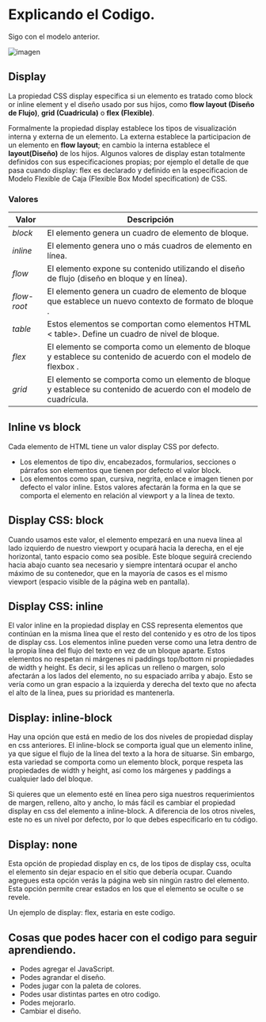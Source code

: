 # Explicando el Codigo.

Sigo con el modelo anterior. 

![imagen](https://i.pinimg.com/564x/ab/38/16/ab38169c1898f51629619423543fb25d.jpg)

## Display 

La propiedad CSS display especifica si un elemento es tratado como block or inline element y el diseño usado por sus hijos, como **flow layout (Diseño de Flujo)**, **grid (Cuadricula)** o **flex (Flexible)**.

Formalmente la propiedad display establece los tipos de visualización interna y externa de un elemento. La externa establece la participacion de un elemento en **flow layout**; en cambio la interna establece el **layout(Diseño)** de los hijos. Algunos valores de display estan totalmente definidos con sus especificaciones propias; por ejemplo el detalle de que pasa cuando display: flex es declarado y definido en la especificacion de Modelo Flexible de Caja (Flexible Box Model specification) de CSS. 

### Valores

Valor |	Descripción
------------- | -------------
*block* |	El elemento genera un cuadro de elemento de bloque.
*inline* | El elemento genera uno o más cuadros de elemento en línea.
*flow*  |	El elemento expone su contenido utilizando el diseño de flujo (diseño en bloque y en línea). 
*flow-root* | El elemento genera un cuadro de elemento de bloque que establece un nuevo contexto de formato de bloque .
*table* |	Estos elementos se comportan como elementos HTML < table>. Define un cuadro de nivel de bloque.
*flex* |	El elemento se comporta como un elemento de bloque y establece su contenido de acuerdo con el modelo de flexbox .
*grid* |	El elemento se comporta como un elemento de bloque y establece su contenido de acuerdo con el modelo de cuadrícula.

## Inline vs block

Cada elemento de HTML tiene un valor display CSS por defecto. 
- Los elementos de tipo div, encabezados, formularios, secciones o párrafos son elementos que tienen por defecto el valor block. 
- Los elementos como span, cursiva, negrita, enlace e imagen tienen por defecto el valor inline. Estos valores afectarán la forma en la que se comporta el elemento en relación al viewport y a la línea de texto.

## Display CSS: block

Cuando usamos este valor, el elemento empezará en una nueva línea al lado izquierdo de nuestro viewport y ocupará hacia la derecha, en el eje horizontal, tanto espacio como sea posible. Este bloque seguirá creciendo hacia abajo cuanto sea necesario y siempre intentará ocupar el ancho máximo de su contenedor, que en la mayoría de casos es el mismo viewport (espacio visible de la página web en pantalla).


## Display CSS: inline

El valor inline en la propiedad display en CSS representa elementos que continúan en la misma línea que el resto del contenido y es otro de los tipos de display css. Los elementos inline pueden verse como una letra dentro de la propia línea del flujo del texto en vez de un bloque aparte. Estos elementos no respetan ni márgenes ni paddings top/bottom ni propiedades de width y height. Es decir, si les aplicas un relleno o margen, solo afectarán a los lados del elemento, no su espaciado arriba y abajo. Esto se vería como un gran espacio a la izquierda y derecha del texto que no afecta el alto de la línea, pues su prioridad es mantenerla.

## Display: inline-block

Hay una opción que está en medio de los dos niveles de propiedad display en css anteriores. El inline-block se comporta igual que un elemento inline, ya que sigue el flujo de la línea del texto a la hora de situarse. Sin embargo, esta variedad se comporta como un elemento block, porque respeta las propiedades de width y height, así como los márgenes y paddings a cualquier lado del bloque.

Si quieres que un elemento esté en línea pero siga nuestros requerimientos de margen, relleno, alto y ancho, lo más fácil es cambiar el propiedad display en css del elemento a inline-block. A diferencia de los otros niveles, este no es un nivel por defecto, por lo que debes especificarlo en tu código.

## Display: none

Esta opción de propiedad display en cs, de los tipos de display css, oculta el elemento sin dejar espacio en el sitio que debería ocupar. Cuando agregues esta opción verás la página web sin ningún rastro del elemento. Esta opción permite crear estados en los que el elemento se oculte o se revele.

Un ejemplo de display: flex, estaria en este codigo. 

## Cosas que podes hacer con el codigo para seguir aprendiendo. 

- Podes agregar el JavaScript.
- Podes agrandar el diseño.
- Podes jugar con la paleta de colores. 
- Podes usar distintas partes en otro codigo.
- Podes mejorarlo. 
- Cambiar el diseño. 
